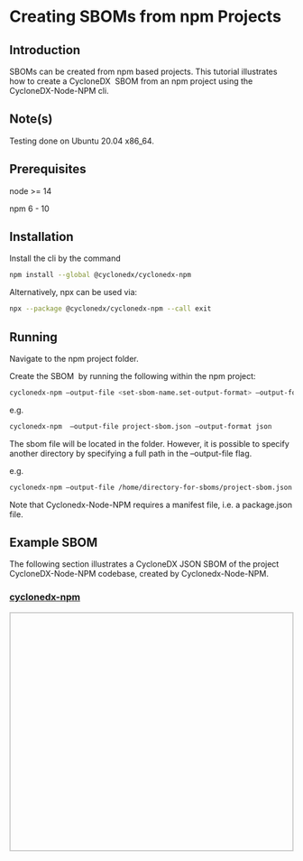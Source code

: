 # Creating SBOMs from npm Projects

## Introduction

SBOMs can be created from npm based projects. This tutorial illustrates how to create a CycloneDX  SBOM from an npm project using the CycloneDX-Node-NPM cli.

## Note(s)

Testing done on Ubuntu 20.04 x86_64.

## Prerequisites

node >= 14

npm 6 - 10

## Installation


Install the cli by the command


```bash
npm install --global @cyclonedx/cyclonedx-npm
```

Alternatively, npx can be used via:

```bash
npx --package @cyclonedx/cyclonedx-npm --call exit
```

## Running

Navigate to the npm project folder. 


Create the SBOM  by running the following within the npm project:

```bash
cyclonedx-npm –output-file <set-sbom-name.set-output-format> –output-format <set-output-format>
```

e.g.

```bash
cyclonedx-npm  –output-file project-sbom.json –output-format json
```

The sbom file will be located in the folder. However, it is possible to specify another directory by specifying a full path in the –output-file flag.

e.g.

```bash
cyclonedx-npm –output-file /home/directory-for-sboms/project-sbom.json –output-format json
```

Note that Cyclonedx-Node-NPM requires a manifest file, i.e. a package.json file.

## Example SBOM

The following section illustrates a CycloneDX JSON SBOM of the project CycloneDX-Node-NPM codebase, created by Cyclonedx-Node-NPM.

<html lang="en">
<head>
    <meta charset="UTF-8">
    <meta name="viewport" content="width=device-width, initial-scale=1.0">
    <title>Pretty JSON Display</title>
    <style>
        #json-container {
            height: 400px; /* Set a fixed height */
            overflow-y: auto; /* Enable vertical scrolling */
            border: 2px solid #ccc; /* Optional: add a border for visibility */
            padding: 10px;
        }
        pre {
            margin: 0;
            white-space: pre-wrap;
            word-wrap: break-word;
        }
    </style>
</head>
<body>
    <h3>
        <a href="./cyclonedx-node-npm-sbom.json">cyclonedx-npm</a>
    </h3>
    <div id="json-container">
        <pre id="json-display"></pre>
    </div>
    <script>
        fetch('./cyclonedx-node-npm-sbom.json')
            .then(response => response.json())
            .then(data => {
                document.getElementById('json-display').textContent = JSON.stringify(data, null, 2);
            })
            .catch(error => console.error('Error fetching JSON:', error));
    </script>
</body>
</html>


